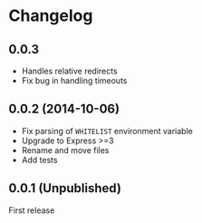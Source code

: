 # Changelog

## 0.0.3

* Handles relative redirects
* Fix bug in handling timeouts

## 0.0.2 (2014-10-06)

* Fix parsing of `WHITELIST` environment variable
* Upgrade to Express >=3
* Rename and move files
* Add tests

## 0.0.1 (Unpublished)

First release
